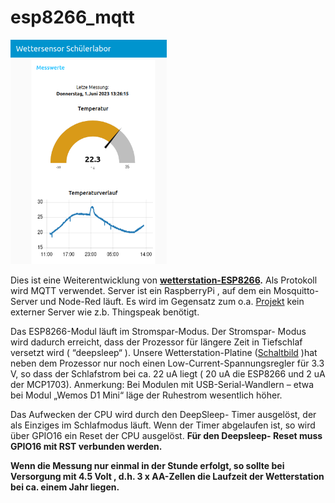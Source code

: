 # esp8266_mqtt
<img src="/node-red/dashboard%20node-red.png" width=250>

Dies ist eine Weiterentwicklung von  **[wetterstation-ESP8266](https://github.com/dk2jk/wetterstation-ESP8266).**
Als Protokoll wird MQTT verwendet. Server ist ein RaspberryPi , auf dem ein Mosquitto- Server und Node-Red läuft.
Es wird im Gegensatz zum o.a. [Projekt](https://github.com/dk2jk/wetterstation-ESP8266)  kein externer Server wie z.b. Thingspeak benötigt.

Das ESP8266-Modul läuft im Stromspar-Modus. Der Stromspar- Modus wird dadurch erreicht, dass der Prozessor für längere Zeit in Tiefschlaf versetzt wird ( “deepsleep“ ). 
Unsere Wetterstation-Platine ([Schaltbild](/Schematic_wetterstation.pdf) )hat neben dem Prozessor nur noch einen Low-Current-Spannungsregler für 3.3 V, so dass der Schlafstrom bei ca. 22 uA liegt ( 20 uA die ESP8266 und 2 uA der  MCP1703). 
Anmerkung: Bei Modulen mit USB-Serial-Wandlern – etwa bei Modul „Wemos D1 Mini“ läge der Ruhestrom wesentlich höher.

Das Aufwecken der CPU wird durch den DeepSleep- Timer ausgelöst, der als Einziges im Schlafmodus läuft. Wenn der Timer abgelaufen ist, so wird über GPIO16 ein Reset der CPU ausgelöst. **Für den Deepsleep- Reset muss GPIO16 mit RST verbunden werden.**

**Wenn die Messung nur einmal in der Stunde erfolgt, so sollte bei Versorgung mit 4.5 Volt , d.h. 3 x AA-Zellen die Laufzeit der Wetterstation bei ca. einem Jahr liegen.**

